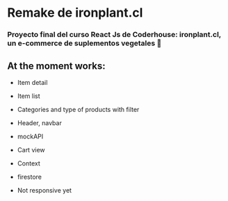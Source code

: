 # Remake de ironplant.cl
### Proyecto final del curso React Js de Coderhouse: ironplant.cl, un e-commerce de suplementos vegetales 🌱

## At the moment works:
- Item detail
- Item list
- Categories and type of products with filter
- Header, navbar
- mockAPI
- Cart view
- Context
- firestore

- Not responsive yet
